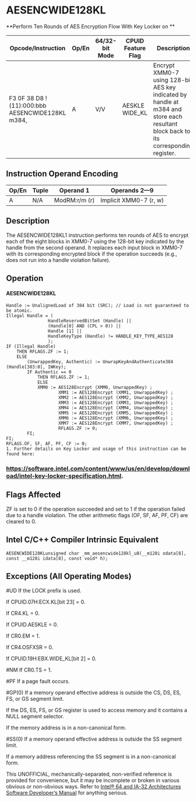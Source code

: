 # AESENCWIDE128KL

**Perform Ten Rounds of AES Encryption Flow With Key Locker on **

| Opcode/Instruction                                       | Op/En | 64/32-bit Mode | CPUID Feature Flag | Description                                                                                                                         |
| -------------------------------------------------------- | ----- | -------------- | ------------------ | ----------------------------------------------------------------------------------------------------------------------------------- |
| F3 0F 38 D8 !(11):000:bbb AESENCWIDE128KL m384, <XMM0-7> | A     | V/V            | AESKLE WIDE_KL     | Encrypt XMM0-7 using 128-bit AES key indicated by handle at m384 and store each resultant block back to its corresponding register. |

## Instruction Operand Encoding

| Op/En | Tuple | Operand 1     | Operands 2—9           |
| ----- | ----- | ------------- | ---------------------- |
| A     | N/A   | ModRM:r/m (r) | Implicit XMM0-7 (r, w) |

## Description

The AESENCWIDE128KL1 instruction performs ten rounds of AES to encrypt each of the eight blocks in XMM0-7 using the 128-bit key indicated by the handle from the second operand. It replaces each input block in XMM0-7 with its corresponding encrypted block if the operation succeeds (e.g., does not run into a handle violation failure).

## Operation

#### AESENCWIDE128KL

```
Handle := UnalignedLoad of 384 bit (SRC); // Load is not guaranteed to be atomic.
Illegal Handle = (
                HandleReservedBitSet (Handle) ||
                (Handle[0] AND (CPL > 0)) ||
                Handle [1] ||
                HandleKeyType (Handle) != HANDLE_KEY_TYPE_AES128
                );
IF (Illegal Handle)
    THEN RFLAGS.ZF := 1;
    ELSE
        (UnwrappedKey, Authentic) := UnwrapKeyAndAuthenticate384 (Handle[383:0], IWKey);
        IF Authentic == 0
            THEN RFLAGS.ZF := 1;
            ELSE
            XMM0 := AES128Encrypt (XMM0, UnwrappedKey) ;
                    XMM1 := AES128Encrypt (XMM1, UnwrappedKey) ;
                    XMM2 := AES128Encrypt (XMM2, UnwrappedKey) ;
                    XMM3 := AES128Encrypt (XMM3, UnwrappedKey) ;
                    XMM4 := AES128Encrypt (XMM4, UnwrappedKey) ;
                    XMM5 := AES128Encrypt (XMM5, UnwrappedKey) ;
                    XMM6 := AES128Encrypt (XMM6, UnwrappedKey) ;
                    XMM7 := AES128Encrypt (XMM7, UnwrappedKey) ;
                    RFLAGS.ZF := 0;
        FI;
FI;
RFLAGS.OF, SF, AF, PF, CF := 0;
1. Further details on Key Locker and usage of this instruction can be found here:

```

### https://software.intel.com/content/www/us/en/develop/download/intel-key-locker-specification.html.

## Flags Affected

ZF is set to 0 if the operation succeeded and set to 1 if the operation failed due to a handle violation. The other arithmetic flags (OF, SF, AF, PF, CF) are cleared to 0.

## Intel C/C++ Compiler Intrinsic Equivalent

```
AESENCWIDE128KLunsigned char _mm_aesencwide128kl_u8(__m128i odata[8], const __m128i idata[8], const void* h);

```

## Exceptions (All Operating Modes)

#​​​UD If the LOCK prefix is used.

If CPUID.07H:ECX.KL[bit 23] = 0.

If CR4.KL = 0.

If CPUID.AESKLE = 0.

If CR0.EM = 1.

If CR4.OSFXSR = 0.

If CPUID.19H:EBX.WIDE_KL[bit 2] = 0.

#​NM If CR0.TS = 1.

#​PF If a page fault occurs.

#​​​​GP(0) If a memory operand effective address is outside the CS, DS, ES, FS, or GS segment limit.

If the DS, ES, FS, or GS register is used to access memory and it contains a NULL segment selector.

If the memory address is in a non-canonical form.

#​​​​​SS(0) If a memory operand effective address is outside the SS segment limit.

If a memory address referencing the SS segment is in a non-canonical form.

This UNOFFICIAL, mechanically-separated, non-verified reference is provided for convenience, but it may be
incomplete or broken in various obvious or non-obvious
ways. Refer to [Intel® 64 and IA-32 Architectures Software Developer’s Manual](https://software.intel.com/en-us/download/intel-64-and-ia-32-architectures-sdm-combined-volumes-1-2a-2b-2c-2d-3a-3b-3c-3d-and-4) for anything serious.
